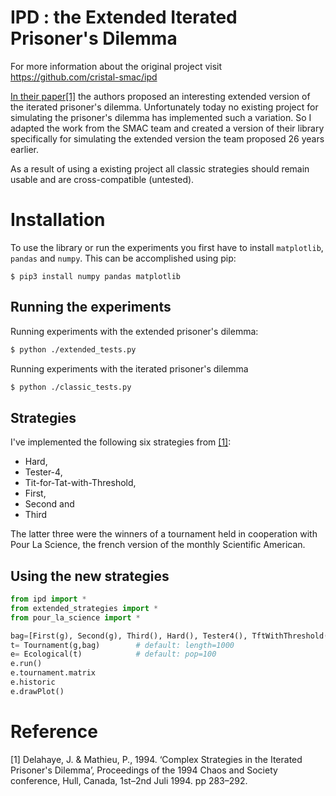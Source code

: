 # IPD : the Extended Iterated Prisoner's Dilemma
For more information about the original project visit https://github.com/cristal-smac/ipd

[In their paper[1]](#Reference) the authors proposed an interesting extended version of the iterated prisoner's dilemma.
Unfortunately today no existing project for simulating the prisoner's dilemma has implemented such a variation.
So I adapted the work from the SMAC team and created a version of their library specifically for simulating the extended version the team proposed 26 years earlier.

As a result of using a existing project all classic strategies should remain usable
and are cross-compatible (untested).

# Installation
To use the library or run the experiments you first have to install ```matplotlib```, ```pandas``` and ```numpy```. This can be accomplished using pip:
```
$ pip3 install numpy pandas matplotlib
```

## Running the experiments
Running experiments with the extended prisoner's dilemma:
```bash
$ python ./extended_tests.py
```

Running experiments with the iterated prisoner's dilemma
```bash
$ python ./classic_tests.py
```

## Strategies

I've implemented the following six strategies from [[1]](#Reference):
* Hard,
* Tester-4,
* Tit-for-Tat-with-Threshold,
* First,
* Second and
* Third

The latter three were the winners of a tournament held in cooperation with Pour La Science, the french version of the monthly Scientific American.

## Using the new strategies
```python
from ipd import *
from extended_strategies import *
from pour_la_science import *

bag=[First(g), Second(g), Third(), Hard(), Tester4(), TftWithThreshold(g)]
t= Tournament(g,bag)        # default: length=1000
e= Ecological(t)            # default: pop=100
e.run()
e.tournament.matrix
e.historic
e.drawPlot()
```

# Reference
[1] Delahaye, J. & Mathieu, P., 1994. ‘Complex Strategies in the Iterated Prisoner's Dilemma’, Proceedings of the 1994 Chaos and Society conference, Hull, Canada, 1st–2nd Juli 1994. pp 283–292.
